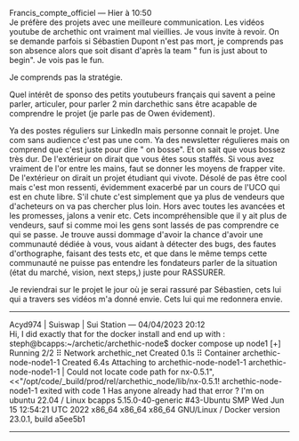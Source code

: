 
Francis_compte_officiel — Hier à 10:50  
Je préfère des projets avec une meilleure communication. 
Les vidéos youtube de archethic ont vraiment mal vieillies. Je vous invite à revoir.
On se demande parfois si Sébastien Dupont n'est pas mort, je comprends pas son absence alors que soit disant d'après la team " fun is just about to begin". Je vois pas le fun. 


Je comprends pas la stratégie.

Quel intérêt de sponso des petits youtubeurs français qui savent a peine parler, articuler, pour parler 2 min darchethic sans être acapable de comprendre le projet (je parle pas de Owen évidement).

Ya des postes réguliers sur LinkedIn mais personne connait le projet. Une com sans audience c'est pas une com.
Ya des newsletter régulieres mais on comprend que c'est juste pour dire " on bosse". Et on sait que vous bossez très dur. De l'extérieur on dirait que vous êtes sous staffés. Si vous avez  vraiment de l'or entre les mains, faut se donner les moyens de frapper  vite.  De l'extérieur on dirait un projet étudiant qui vivote. Désolé de pas être cool mais c'est mon ressenti, évidemment exacerbé par un cours de l'UCO qui est en chute libre. S'il chute c'est simplement que ya plus de vendeurs que d'acheteurs on va pas chercher plus loin. Hors avec toutes les avancées et les promesses, jalons a venir etc. Cets incompréhensible que il y ait plus de vendeurs, sauf si comme moi les gens sont lassés de pas comprendre ce qui se passe.
Je trouve aussi dommage d'avoir la chance d'avoir une communauté dédiée à vous, vous aidant à détecter des bugs, des fautes d'orthographe, faisant des tests etc, et que dans le même temps cette communauté ne puisse pas entendre les fondateurs parler de la situation (état du marché, vision, next steps,) juste pour RASSURER. 

Je reviendrai sur le projet le jour où je serai rassuré par Sébastien, cets lui qui a travers ses vidéos m'a donné envie. Cets lui qui me redonnera envie.

----


Acyd974 | Suiswap | Sui Station — 04/04/2023 20:12  
Hi, I did exactly that for the docker install and end up with :
steph@bcapps:~/archetic/archethic-node$ docker compose up node1
[+] Running 2/2
 ⠿ Network archethic_net             Created                                                                                                                                               0.1s
 ⠿ Container archethic-node-node1-1  Created                                                                                                                                               6.4s
Attaching to archethic-node-node1-1
archethic-node-node1-1  | Could not locate code path for nx-0.5.1",<<"/opt/code/_build/prod/rel/archethic_node/lib/nx-0.5.1!
archethic-node-node1-1 exited with code 1
Has anyone already had that error ?
I'm on ubuntu 22.04 / Linux bcapps 5.15.0-40-generic #43-Ubuntu SMP Wed Jun 15 12:54:21 UTC 2022 x86_64 x86_64 x86_64 GNU/Linux / Docker version 23.0.1, build a5ee5b1

----
